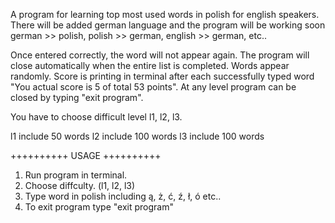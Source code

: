 A program for learning top most used words in polish for english speakers. There will be added german language and the program will be working soon german >> polish, polish >> german, english >> german, etc..

Once entered correctly, the word will not appear again. The program will close automatically when the entire list is completed.
Words appear randomly.
Score is printing in terminal after each successfully typed word "You actual score is 5 of total 53 points".
At any level program can be closed by typing "exit program".

You have to choose difficult level l1, l2, l3.

l1 include 50 words
l2 include 100 words
l3 include 100 words

++++++++++ USAGE ++++++++++
1. Run program in terminal.
2. Choose diffculty. (l1, l2, l3)
3. Type word in polish including ą, ż, ć, ź, ł, ó etc..
4. To exit program type "exit program"
